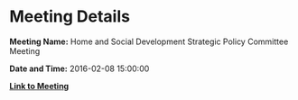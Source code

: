 # Meeting Details

**Meeting Name:** Home and Social Development Strategic Policy Committee Meeting

**Date and Time:** 2016-02-08 15:00:00

**[Link to Meeting](https://www.limerick.ie/council/whats-on/home-and-social-development-strategic-policy-committee-meeting-2)**
